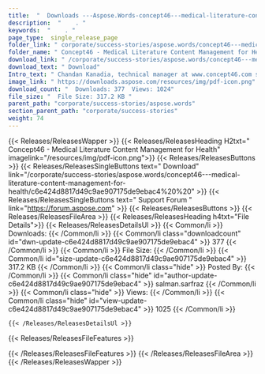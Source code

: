 ```yaml
---
title:  "  Downloads ---Aspose.Words-concept46---medical-literature-content-management-for-health . " 
description:  "    . " 
keywords:  "    . " 
page_type:  single_release_page
folder_link: " corporate/success-stories/aspose.words/concept46---medical-literature-content-management-for-health/"
folder_name: " Concept46 - Medical Literature Content Management for Health"
download_link: " /corporate/success-stories/aspose.words/concept46---medical-literature-content-management-for-health/c6e424d8817d49c9ae907175de9ebac4"
download_text: " Download"
Intro_text: " Chandan Kanadia, technical manager at www.concept46.com shares that how did he b..."
image_link: " https://downloads.aspose.com/resources/img/pdf-icon.png"
download_count: "  Downloads: 377  Views: 1024"
file_size: "  File Size: 317.2 KB "
parent_path: "corporate/success-stories/aspose.words"
section_parent_path: "corporate/success-stories"
weight: 74 
---
```


{{< Releases/ReleasesWapper >}}
  {{< Releases/ReleasesHeading H2txt=" Concept46 - Medical Literature Content Management for Health" imagelink="/resources/img/pdf-icon.png">}}
  {{< Releases/ReleasesButtons >}}
    {{< Releases/ReleasesSingleButtons text=" Download" link="/corporate/success-stories/aspose.words/concept46---medical-literature-content-management-for-health/c6e424d8817d49c9ae907175de9ebac4%20%20" >}}
    {{< Releases/ReleasesSingleButtons text=" Support Forum " link="https://forum.aspose.com" >}}
  {{< Releases/ReleasesButtons >}}
  {{< Releases/ReleasesFileArea >}}
    {{< Releases/ReleasesHeading h4txt="File Details">}}
    {{< Releases/ReleasesDetailsUl >}}
            {{< Common/li  >}} Downloads: {{< /Common/li >}} 
      {{< Common/li class="downloadcount" id="dwn-update-c6e424d8817d49c9ae907175de9ebac4" >}} 377 {{< /Common/li >}} 
      {{< Common/li  >}} File Size: {{< /Common/li >}} 
      {{< Common/li id="size-update-c6e424d8817d49c9ae907175de9ebac4" >}} 317.2 KB {{< /Common/li >}} 
      {{< Common/li  class="hide" >}} Posted By: {{< /Common/li >}} 
      {{< Common/li class="hide" id="author-update-c6e424d8817d49c9ae907175de9ebac4" >}} salman.sarfraz {{< /Common/li >}} 
      {{< Common/li class="hide"  >}} Views: {{< /Common/li >}} 
      {{< Common/li class="hide" id="view-update-c6e424d8817d49c9ae907175de9ebac4" >}} 1025 {{< /Common/li >}} 

    {{< /Releases/ReleasesDetailsUl >}}

  {{< Releases/ReleasesFileFeatures >}}
      
  {{< /Releases/ReleasesFileFeatures >}}
 {{< /Releases/ReleasesFileArea >}}
{{< /Releases/ReleasesWapper >}}


